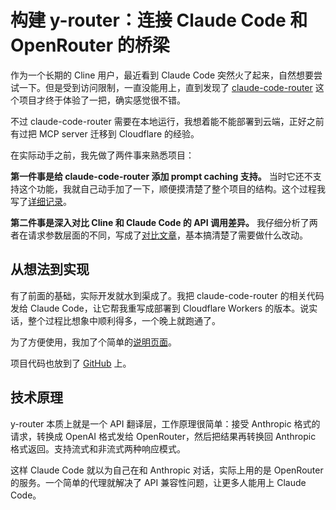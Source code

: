 # 构建 y-router：连接 Claude Code 和 OpenRouter 的桥梁

作为一个长期的 Cline 用户，最近看到 Claude Code 突然火了起来，自然想要尝试一下。但是受到访问限制，一直没能用上，直到发现了 [claude-code-router](https://egoist.dev/claude-code-free) 这个项目才终于体验了一把，确实感觉很不错。

不过 claude-code-router 需要在本地运行，我想着能不能部署到云端，正好之前有过把 MCP server 迁移到 Cloudflare 的经验。

在实际动手之前，我先做了两件事来熟悉项目：

**第一件事是给 claude-code-router 添加 prompt caching 支持。** 当时它还不支持这个功能，我就自己动手加了一下，顺便摸清楚了整个项目的结构。这个过程我写了[详细记录](https://luohy15.com/zhs/claude-code-prompt-caching/)。

**第二件事是深入对比 Cline 和 Claude Code 的 API 调用差异。** 我仔细分析了两者在请求参数层面的不同，写成了[对比文章](https://luohy15.com/zhs/compare-cline-and-claude-code/)，基本搞清楚了需要做什么改动。

## 从想法到实现

有了前面的基础，实际开发就水到渠成了。我把 claude-code-router 的相关代码发给 Claude Code，让它帮我重写成部署到 Cloudflare Workers 的版本。说实话，整个过程比想象中顺利得多，一个晚上就跑通了。

为了方便使用，我加了个简单的[说明页面](https://cc.yovy.app/)。

项目代码也放到了 [GitHub](https://github.com/luohy15/y-router) 上。

## 技术原理

y-router 本质上就是一个 API 翻译层，工作原理很简单：接受 Anthropic 格式的请求，转换成 OpenAI 格式发给 OpenRouter，然后把结果再转换回 Anthropic 格式返回。支持流式和非流式两种响应模式。

这样 Claude Code 就以为自己在和 Anthropic 对话，实际上用的是 OpenRouter 的服务。一个简单的代理就解决了 API 兼容性问题，让更多人能用上 Claude Code。